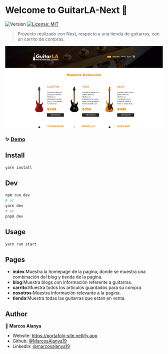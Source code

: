 # Welcome to GuitarLA-Next 👋
![Version](https://img.shields.io/badge/version-0.1.0-blue.svg?cacheSeconds=2592000)
[![License: MIT](https://img.shields.io/badge/License-MIT-yellow.svg)](#)

> Proyecto realizado con Next, respecto a una tienda de guitarras, con un carrito de compras.

![](public/img/homepage.PNG)
### ✨ [Demo](https://guitar-la-proyect.vercel.app/)

## Install

```sh
yarn install
```
## Dev

```sh
npm run dev
# or
yarn dev
# or
pnpm dev
```

## Usage

```sh
yarn run start
```

## Pages
- **index**:Muestra la homepage de la pagina, donde se muestra una combinación del blog y tienda de la pagina.
- **blog**:Muestra blogs con información referente a guitarras.
- **carrito**:Muestra todos los articulos guardados para su compra.
- **nosotros**:Muestra información relevante a la pagina.
- **tienda**:Muestra todas las guitarras que estan en venta.

## Author

👤 **Marcos Alanya**

* Website: https://portafoly-site.netlify.app
* Github: [@MarcosAlanya19](https://github.com/MarcosAlanya19)
* LinkedIn: [@marcosalanya19](https://linkedin.com/in/marcosalanya19)
